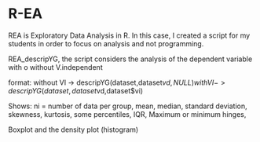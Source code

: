 # R-EA

REA is Exploratory Data Analysis in R.
In this case, I created a script for my students in order to focus on analysis and not programming.

REA_descripYG,
the script considers the analysis of the dependent variable with o without V.independent

format:
without VI -> descripYG(dataset,dataset$vd,NULL)
with VI -> descripYG(dataset,dataset$vd,dataset$vi)


Shows:
ni = number of data per group,
mean, median, 
standard deviation,
skewness, kurtosis, 
some percentiles, IQR,
Maximum or minimum hinges, 

Boxplot and the density plot (histogram)
